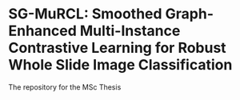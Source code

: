 # SG-MuRCL: Smoothed Graph-Enhanced Multi-Instance Contrastive Learning for Robust Whole Slide Image Classification
The repository for the MSc Thesis
